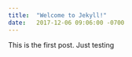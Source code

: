 ```yaml
---
title:  "Welcome to Jekyll!"
date:   2017-12-06 09:06:00 -0700
---
```


This is the first post. Just testing
